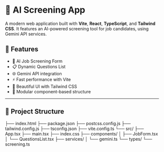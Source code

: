 # 🧠 AI Screening App

A modern web application built with **Vite**, **React**, **TypeScript**, and **Tailwind CSS**. It features an AI-powered screening tool for job candidates, using Gemini API services.

## 🚀 Features

- 📝 AI Job Screening Form
- 📋 Dynamic Questions List
- 🌐 Gemini API integration
- ⚡ Fast performance with Vite
- 💅 Beautiful UI with Tailwind CSS
- 🧩 Modular component-based structure

---

## 📂 Project Structure
├── index.html
├── package.json
├── postcss.config.js
├── tailwind.config.js
├── tsconfig.json
├── vite.config.ts
└── src/
├── App.tsx
├── main.tsx
├── index.css
├── components/
│   ├── JobForm.tsx
│   └── QuestionsList.tsx
├── services/
│   └── gemini.ts
└── types/
└── screening.ts
